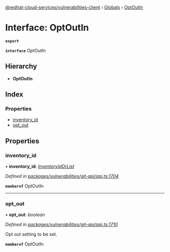 [@redhat-cloud-services/vulnerabilities-client](../README.md) › [Globals](../globals.md) › [OptOutIn](optoutin.md)

# Interface: OptOutIn

**`export`** 

**`interface`** OptOutIn

## Hierarchy

* **OptOutIn**

## Index

### Properties

* [inventory_id](optoutin.md#inventory_id)
* [opt_out](optoutin.md#opt_out)

## Properties

###  inventory_id

• **inventory_id**: *[InventoryIdOrList](../globals.md#inventoryidorlist)*

*Defined in [packages/vulnerabilities/git-api/api.ts:1704](https://github.com/RedHatInsights/javascript-clients/blob/master/packages/vulnerabilities/git-api/api.ts#L1704)*

**`memberof`** OptOutIn

___

###  opt_out

• **opt_out**: *boolean*

*Defined in [packages/vulnerabilities/git-api/api.ts:1710](https://github.com/RedHatInsights/javascript-clients/blob/master/packages/vulnerabilities/git-api/api.ts#L1710)*

Opt out setting to be set.

**`memberof`** OptOutIn

